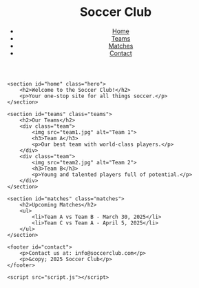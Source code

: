 <Steven>
<html lang="en">
<head>
    <meta charset="UTF-8">
    <meta name="viewport" content="width=device-width, initial-scale=1.0">
    <title>Soccer Club</title>
    <link rel="stylesheet" href="styles.css">
</head>
<body>
    <header>
        <div class="logo">
            <h1>Soccer Club</h1>
        </div>
        <nav>
            <ul>
                <li><a href="#home">Home</a></li>
                <li><a href="#teams">Teams</a></li>
                <li><a href="#matches">Matches</a></li>
                <li><a href="#contact">Contact</a></li>
            </ul>
        </nav>
    </header>

    <section id="home" class="hero">
        <h2>Welcome to the Soccer Club!</h2>
        <p>Your one-stop site for all things soccer.</p>
    </section>

    <section id="teams" class="teams">
        <h2>Our Teams</h2>
        <div class="team">
            <img src="team1.jpg" alt="Team 1">
            <h3>Team A</h3>
            <p>Our best team with world-class players.</p>
        </div>
        <div class="team">
            <img src="team2.jpg" alt="Team 2">
            <h3>Team B</h3>
            <p>Young and talented players full of potential.</p>
        </div>
    </section>

    <section id="matches" class="matches">
        <h2>Upcoming Matches</h2>
        <ul>
            <li>Team A vs Team B - March 30, 2025</li>
            <li>Team C vs Team A - April 5, 2025</li>
        </ul>
    </section>

    <footer id="contact">
        <p>Contact us at: info@soccerclub.com</p>
        <p>&copy; 2025 Soccer Club</p>
    </footer>

    <script src="script.js"></script>
</body>
</html>


